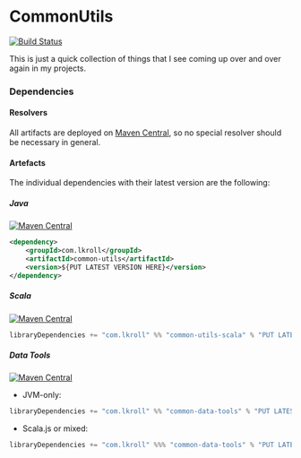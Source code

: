 CommonUtils
============

[![Build Status](https://travis-ci.com/Bathtor/common-utils.svg?branch=master)](https://travis-ci.com/Bathtor/common-utils)

This is just a quick collection of things that I see coming up over and over again in my projects.

### Dependencies

#### Resolvers
All artifacts are deployed on [Maven Central](https://search.maven.org/search?q=com.lkroll), so no special resolver should be necessary in general.

#### Artefacts
The individual dependencies with their latest version are the following:

##### Java
[![Maven Central](https://img.shields.io/maven-central/v/com.lkroll/common-utils)](https://search.maven.org/artifact/com.lkroll/common-utils)
```xml
<dependency>
    <groupId>com.lkroll</groupId>
    <artifactId>common-utils</artifactId>
    <version>${PUT LATEST VERSION HERE}</version>
</dependency>
```

##### Scala
[![Maven Central](https://img.shields.io/maven-central/v/com.lkroll/common-utils-scala_2.13)](https://search.maven.org/artifact/com.lkroll/common-utils-scala_2.13)
```scala
libraryDependencies += "com.lkroll" %% "common-utils-scala" % "PUT LATEST VERSION HERE"
```

##### Data Tools
[![Maven Central](https://img.shields.io/maven-central/v/com.lkroll/common-data-tools_2.13)](https://search.maven.org/artifact/com.lkroll/common-data-tools_2.13)

- JVM-only:
```scala
libraryDependencies += "com.lkroll" %% "common-data-tools" % "PUT LATEST VERSION HERE"
```

- Scala.js or mixed:
```scala
libraryDependencies += "com.lkroll" %%% "common-data-tools" % "PUT LATEST VERSION HERE"
```
